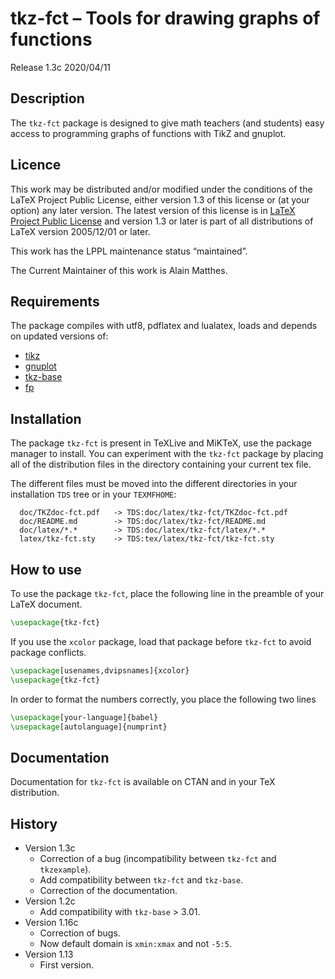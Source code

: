 # tkz-fct – Tools for drawing graphs of functions

Release 1.3c 2020/04/11

## Description

The `tkz-fct` package is designed to give math teachers (and students) easy access to programming graphs of functions with TikZ and gnuplot.

## Licence
This work may be distributed and/or modified under the
conditions of the LaTeX Project Public License, either version 1.3
of this license or (at your option) any later version.
The latest version of this license is in
[LaTeX Project Public License](https://www.latex-project.org/lppl/)
 and version 1.3 or later is part of all distributions of LaTeX version 2005/12/01 or later.

This work has the LPPL maintenance status “maintained”.

The Current Maintainer of this work is Alain Matthes.

## Requirements

The package compiles with utf8, pdflatex and lualatex, loads and depends on updated versions of:

- [tikz](https://ctan.org/pkg/tikz)
- [gnuplot](http://www.gnuplot.info/)
- [tkz-base](https://ctan.org/pkg/tkz-base)
- [fp](https://ctan.org/pkg/fp)

## Installation

The package `tkz-fct` is present in TeXLive and MiKTeX, use the package manager to install. You can experiment with the `tkz-fct` package by placing all of the distribution files in the directory containing your current tex file.

The different files must be moved into the different directories in your
installation `TDS` tree or in your `TEXMFHOME`:

```
  doc/TKZdoc-fct.pdf   -> TDS:doc/latex/tkz-fct/TKZdoc-fct.pdf
  doc/README.md        -> TDS:doc/latex/tkz-fct/README.md
  doc/latex/*.*        -> TDS:doc/latex/tkz-fct/latex/*.*
  latex/tkz-fct.sty    -> TDS:tex/latex/tkz-fct/tkz-fct.sty
```

## How to use

To use the package `tkz-fct`, place the following line in the preamble of your LaTeX document.

```latex
\usepackage{tkz-fct}
```

If you use the `xcolor` package, load that package before `tkz-fct` to avoid package conflicts.

```latex
\usepackage[usenames,dvipsnames]{xcolor}
\usepackage{tkz-fct}
```

In order to format the numbers correctly, you place the following two lines

```latex
\usepackage[your-language]{babel}
\usepackage[autolanguage]{numprint}
```

## Documentation

Documentation for `tkz-fct` is available on CTAN and in your TeX distribution.

## History

- Version 1.3c
  - Correction of a bug (incompatibility between `tkz-fct` and `tkzexample`).
  - Add compatibility between `tkz-fct` and `tkz-base`.
  - Correction of the documentation.
- Version 1.2c
  - Add compatibility with `tkz-base` > 3.01.
- Version 1.16c
  - Correction of bugs.
  - Now default domain is `xmin:xmax` and not `-5:5`.
- Version 1.13
  - First version.
